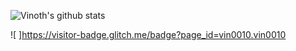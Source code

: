 ![Vinoth's github stats](https://github-readme-stats.vercel.app/api?username=vin0010&count_private=true&show_icons=true&theme=radical&include_all_commits=true)

![ ]https://visitor-badge.glitch.me/badge?page_id=vin0010.vin0010

